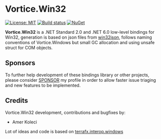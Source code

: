# Vortice.Win32

[![License: MIT](https://img.shields.io/badge/License-MIT-green.svg)](https://github.com/amerkoleci/Vortice.Win32/blob/main/LICENSE)
[![Build status](https://github.com/amerkoleci/Vortice.Win32/workflows/Build/badge.svg)](https://github.com/amerkoleci/Vortice.Win32/actions)
[![NuGet](https://img.shields.io/nuget/v/Vortice.Win32.svg)](https://www.nuget.org/packages/Vortice.Win32)

**Vortice.Win32** is a .NET Standard 2.0 and .NET 6.0 low-level bindings for Win32, generation is based on json files from [win32json](https://github.com/marlersoft/win32json), follows naming conventions of Vortice.Windows but small GC allocation and using unsafe struct for COM objects.

## Sponsors
To further help development of these bindings library or other projects, please consider [SPONSOR](https://github.com/sponsors/amerkoleci) my profile in order to allow faster issue triaging and new features to be implemented.

## Credits

Vortice.Win32 development, contributions and bugfixes by:

- Amer Koleci


Lot of ideas and code is based on [terrafx.interop.windows](https://github.com/terrafx/terrafx.interop.windows)

